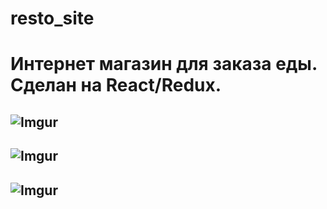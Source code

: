 # resto_site
# Интернет магазин для заказа еды. Сделан на React/Redux.
## ![Imgur](https://i.imgur.com/WzWQ7Bk.png)
## ![Imgur](https://i.imgur.com/2ejBvY6.png)
## ![Imgur](https://i.imgur.com/YpPeyjR.png)
